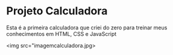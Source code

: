 <h1> Projeto Calculadora</h1>

<p> Esta é a primeira calculadora que criei do zero para treinar meus conhecimentos em HTML, CSS e JavaScript<p>

<img src="imagemcalculadora.jpg>